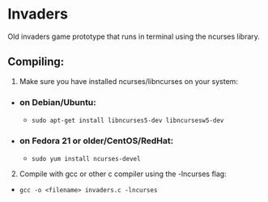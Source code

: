 # Invaders
Old invaders game prototype that runs in terminal using the ncurses library.

## Compiling:
1. Make sure you have installed ncurses/libncurses on your system:

- ### on Debian/Ubuntu:
  - `sudo apt-get install libncurses5-dev libncursesw5-dev` 

- ### on Fedora 21 or older/CentOS/RedHat:
  - `sudo yum install ncurses-devel`

2. Compile with gcc or other c compiler using the -lncurses flag: 
- `gcc -o <filename> invaders.c -lncurses`
